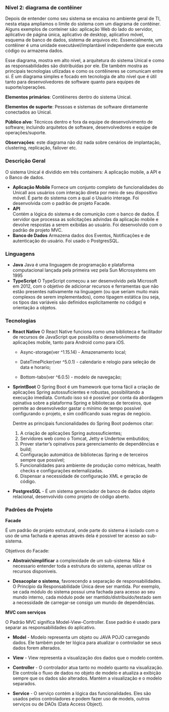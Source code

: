### **Nível 2: diagrama de contêiner**

Depois de entender como seu sistema se encaixa no ambiente geral de TI, nesta etapa ampliamos o limite do sistema com um diagrama de contêiner. Alguns exemplos de conteiner são: aplicação Web do lado do servidor, aplicativo de página única, aplicativo de desktop, aplicativo móvel, esquema de banco de dados, sistema de arquivos etc. Essencialmente, um contêiner é uma unidade executável/implantável independente que executa código ou armazena dados.

Esse diagrama, mostra em alto nível, a arquitetura do sistema Unical e como as responsabilidades são distribuídas por ele. Ele também mostra as principais tecnologias utlizadas e como os contêineres se comunicam entre si. É um diagrama simples e focado em tecnologia de alto nível que é útil tanto para desenvolvedores de software quanto para equipes de suporte/operações.


**Elementos primários**: Contêineres dentro do sistema Unical.

**Elementos de suporte**: Pessoas e sistemas de software diretamente conectados ao Unical.

**Público alvo**: Técnicos dentro e fora da equipe de desenvolvimento de software; incluindo arquitetos de software, desenvolvedores e equipe de operações/suporte.

**Observações**: este diagrama não diz nada sobre cenários de implantação, clustering, replicação, failover etc.


### Descrição Geral

O sistema Unical é dividido em três containers: A aplicação mobile, a API e o Banco de dados.
- **Aplicação Mobile**
  Fornece um conjunto completo de funcionalidades do Unicall aos usuários com interação direta por meio de seu dispositivo móvel. É parte do sistema com a qual o Usuário interage.
  Foi desenvolvida com o padrão de projeto Facade.
- **API**  
  Contém a lógica do sistema e de comunição com o banco de dados. É servidor que processa as solicitações advindas da aplicação mobile e devolve respostas a serem exibidas ao usuário.
  Foi desenvolvido com o padrão de projeto MVC.
- **Banco de Dados**
  Armazena dados dos Eventos, Notificações e de autenticação do usuário.
  Foi usado o PostgresSQL.

### Linguagens
- **Java** 
  Java é uma linguagem de programação e plataforma computacional lançada pela primeira vez pela Sun Microsystems em 1995
- **TypeScript**
  O TypeScript começou a ser desenvolvido pela Microsoft em 2012, com o objetivo de adicionar recursos e ferramentas que não estão presentes nativamente na linguagem (ou que seriam muito mais complexos de serem implementados), como tipagem estática (ou seja, os tipos das variáveis são definidos explicitamente no código) e orientação a objetos.
### Tecnologias

- **React Native**
O React Native funciona como uma biblioteca e facilitador de recursos de JavaScript que possibilita o desenvolvimento de aplicações mobile, tanto para Android como para iOS.

    - Async-storage(ver ^1.15.14) - Amazenamento local;

    - DateTimePicker(ver ^5.0.1) - calendario e relogio para seleção de data e horario;

    - Bottom-tabs(ver ^6.0.5) - modelo de navegação; 

- **SprintBoot**
  O Spring Boot é um framework que torna fácil a criação de aplicações Spring autossuficientes e robustas, possibilitando a execução imediata. Contudo isso só é possível por conta da abordagem opinativa sobre a plataforma Spring e bibliotecas de terceiros, que permite ao desenvolvedor gastar o mínimo de tempo possível configurando o projeto, e sim codificando suas regras de negócio.

    Dentre as principais funcionalidades do Spring Boot podemos citar:

    1. A criação de aplicações Spring autossuficientes;
    2. Servidores web como o Tomcat, Jetty e Undertow embutidos;
    3. Prover starter’s opinativos para gerenciamento de dependências e build;
    4. Configuração automática de bibliotecas Spring e de terceiros sempre que possível;
    5. Funcionalidades para ambiente de produção como métricas, health checks e configurações externalizadas.
    6. Dispensar a necessidade de configuração XML e geração de código.
- **PostgresSQL** - É um sistema gerenciador de banco de dados objeto relacional, desenvolvido como projeto de código aberto.
### Padrões de Projeto

**Facade**

É um padrão de projeto estrutural, onde parte do sistema é isolado com o uso de uma fachada e apenas através dela é possivel ter acesso ao sub-sistema.



Objetivos do Facade:

- **Abstrair/simplificar** a complexidade de um sub-sistema: Não é necessario entender toda a estrutura do sistema, apenas utilzar os recursos disponiveis.

- **Desacoplar o sistema**, favorecendo a separação de responsabilidades. O Princípio da Responsabilidade Única deve ser mantida. Por exemplo, se cada módulo do sistema possui uma fachada para acesso ao seu mundo interno, cada módulo pode ser mantido/distribuído/testado sem a necessidade de carregar-se consigo um mundo de dependências.



**MVC com serviços**
    
O Padrão MVC significa Model-View-Controller. Esse padrão é usado para separar as responsabilidades do aplicativo.

- __Model__ - Modelo representa um objeto ou JAVA POJO carregando dados. Ele também pode ter lógica para atualizar o controlador se seus dados forem alterados.

- __View__ - View representa a visualização dos dados que o modelo contém.

- __Controller__ - O controlador atua tanto no modelo quanto na visualização. Ele controla o fluxo de dados no objeto de modelo e atualiza a exibição sempre que os dados são alterados. Mantém a visualização e o modelo separados.

- __Service__ - O serviço contém a lógica das funcionalidades. Eles são usados pelos controladores e podem fazer uso de models, outros serviços ou de DAOs (Data Access Object).
